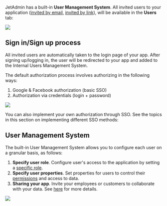 JetAdmin has a built-in **User Management System**. All invited users to your application \([invited by email](user-guide/security-and-privacy/sharing-your-app#invite-by-email), [invited by link](user-guide/security-and-privacy/sharing-your-app#invite-by-link)\), will be available in the **Users** tab:

![](https://gblobscdn.gitbook.com/assets%2F-LQ08RFAKZvFADEiXKFy%2F-MkG1RiPTKWfDYvDfjhH%2F-MkGEHot5nG8OvQolJvX%2Fimage.png?alt=media&token=c9115450-d126-47c4-b8f9-86da217a2c38)

## Sign in/Sign up process

All invited users are automatically taken to the login page of your app. After signing up/logging in, the user will be redirected to your app and added to the Internal Users Management System.

The default authorization process involves authorizing in the following ways:

1. Google & Facebook authorization \(basic SSO\)
2. Authorization via credentials \(login + password\)

![](https://gblobscdn.gitbook.com/assets%2F-LQ08RFAKZvFADEiXKFy%2F-MkGFebme9xwMXf9KDHx%2F-MkGH7BN44zd2XQgnifC%2Fimage.png?alt=media&token=ea513fc7-a9e1-40ec-85ee-5850d38ab5a5)

You can also implement your own authorization through SSO. See the topics in this section on implementing different SSO methods:

## User Management System

The built-in User Management System allows you to configure each user on a granular basis, as follows: 

1. **Specify user role**. Configure user's access to the application by setting a [specific role](user-guide/security-and-privacy/create-and-manage-a-team).
2. **Specify user properties**. Set properties for users to control their [permissions](user-guide/security-and-privacy/user-and-team-properties) and access to data.
3. **Sharing your app**. Invite your employees or customers to collaborate with your data. See [here](user-guide/security-and-privacy/sharing-your-app) for more details.

![](https://gblobscdn.gitbook.com/assets%2F-LQ08RFAKZvFADEiXKFy%2F-MkGtA4dCkf4Rf2WwV37%2F-MkGvhVe-jiz6dLk7VJF%2Fimage.png?alt=media&token=a3744e8e-aafd-45c9-9ca8-cb709c1ae43c)

